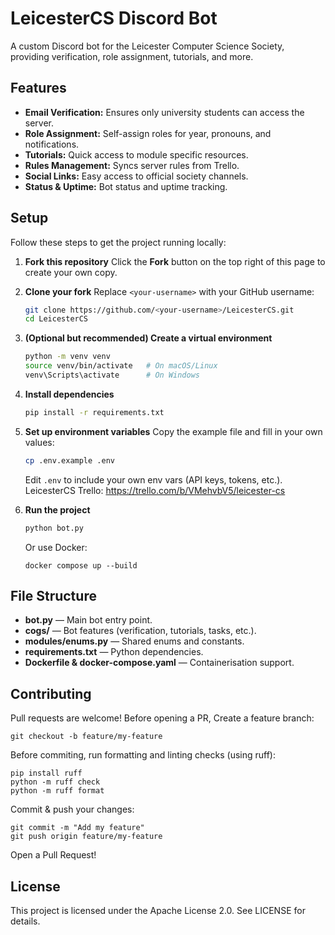 # LeicesterCS Discord Bot

A custom Discord bot for the Leicester Computer Science Society, providing verification, role assignment, tutorials, and more.

## Features

- **Email Verification:** Ensures only university students can access the server.
- **Role Assignment:** Self-assign roles for year, pronouns, and notifications.
- **Tutorials:** Quick access to module specific resources.
- **Rules Management:** Syncs server rules from Trello.
- **Social Links:** Easy access to official society channels.
- **Status & Uptime:** Bot status and uptime tracking.

## Setup

Follow these steps to get the project running locally:

1. **Fork this repository**
   Click the **Fork** button on the top right of this page to create your own copy.

2. **Clone your fork**
   Replace `<your-username>` with your GitHub username:

   ```bash
   git clone https://github.com/<your-username>/LeicesterCS.git
   cd LeicesterCS
   ```

3. **(Optional but recommended) Create a virtual environment**

   ```bash
   python -m venv venv
   source venv/bin/activate   # On macOS/Linux
   venv\Scripts\activate      # On Windows
   ```

4. **Install dependencies**

   ```bash
   pip install -r requirements.txt
   ```

5. **Set up environment variables**
   Copy the example file and fill in your own values:

   ```bash
   cp .env.example .env
   ```

   Edit `.env` to include your own env vars (API keys, tokens, etc.).
   LeicesterCS Trello: https://trello.com/b/VMehvbV5/leicester-cs

7. **Run the project**

    ```bash
    python bot.py
    ```
    Or use Docker:
    ```
    docker compose up --build
    ```

## File Structure

- **bot.py** — Main bot entry point.
- **cogs/** — Bot features (verification, tutorials, tasks, etc.).
- **modules/enums.py** — Shared enums and constants.
- **requirements.txt** — Python dependencies.
- **Dockerfile & docker-compose.yaml** — Containerisation support.

## Contributing

Pull requests are welcome! Before opening a PR, Create a feature branch:

    git checkout -b feature/my-feature

Before commiting, run formatting and linting checks (using ruff):

    pip install ruff
    python -m ruff check
    python -m ruff format

Commit & push your changes:

    git commit -m "Add my feature"
    git push origin feature/my-feature
Open a Pull Request!

## License
This project is licensed under the Apache License 2.0. See LICENSE for details.
